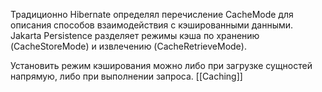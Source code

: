 Традиционно Hibernate определял перечисление CacheMode для описания способов взаимодействия с кэшированными данными. Jakarta Persistence разделяет режимы кэша по хранению (CacheStoreMode) и извлечению (CacheRetrieveMode).

Установить режим кэширования можно либо при загрузке сущностей напрямую, либо при выполнении запроса.
[[Caching]]